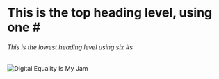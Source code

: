 # This is the top heading level, using one \#
###### This is the lowest heading level using six \#s

![Digital Equality Is My Jam](https://github.com/user-attachments/assets/13bd1b87-8d07-4371-a11c-b0dd04396ba3)
